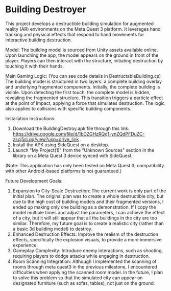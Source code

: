  # Building Destroyer

This project develops a destructible building simulation for augmented reality (AR) environments on the Meta Quest 3 platform. It leverages hand tracking and physical effects that respond to hand movements for interactive building destruction.

Model: The building model is sourced from Unity assets available online. Upon launching the app, the model appears on the ground in front of the player. Players can then interact with the structure, initiating destruction by touching it with their hands.

Main Gaming Logic: (You can see code details in DestructableBuilding.cs) The building model is structured in two layers: a complete building overlay and underlying fragmented components. Initially, the complete building is visible. Upon detecting the first touch, the complete model is hidden, revealing the fragmented structure. This transition triggers a particle effect at the point of impact, applying a force that simulates destruction. The logic also applies to collisions with specific building components.

Installation Instructions:

1. Download the BuildingDestroy.apk file through this link: https://drive.google.com/file/d/1bDZGHzRQq1-ynZQdPFDuZC-zscj5sLqq/view?usp=drive_link .
2. Install the APK using SideQuest on a desktop.
3. Launch "My Project(1)" from the "Unknown Sources" section in the library on a Meta Quest 3 device synced with SideQuest.

(Note: This application has only been tested on Meta Quest 3; compatibility with other Android-based platforms is not guaranteed.)

Future Development Goals:

1. Expansion to City-Scale Destruction: The current work is only part of the initial plan. The original plan was to create a whole destructible city, but due to the high cost of building models and their fragmented versions, I ended up making only one building as a demonstration. If I copy the model multiple times and adjust the parameters, I can achieve the effect of a city, but it will still appear that all the buildings in the city are too similar. Therefore, my future goal is to create a realistic city (rather than a basic 3d building model) to destroy.
2. Enhanced Destruction Effects: Improve the realism of the destruction effects, specifically the explosion visuals, to provide a more immersive experience.
3. Gameplay Complexity: Introduce enemy interactions, such as shooting, requiring players to dodge attacks while engaging in destruction.
4. Room Scanning Integration: Although I implemented the scanning of rooms through meta quest3 in the previous milestone, I encountered difficulties when applying the scanned room model. In the future, I plan to solve this problem so that the simulated city can appear on designated furniture (such as sofas, tables), not just on the ground.


